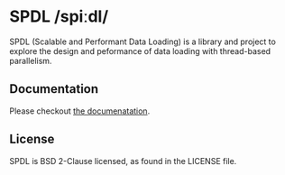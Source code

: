 # SPDL /spiːdl/

SPDL (Scalable and Performant Data Loading) is a library and project to
explore the design and peformance of data loading with thread-based
parallelism.

## Documentation

Please checkout [the documenatation](https://facebookresearch.github.io/spdl).

## License

SPDL is BSD 2-Clause licensed, as found in the LICENSE file.
